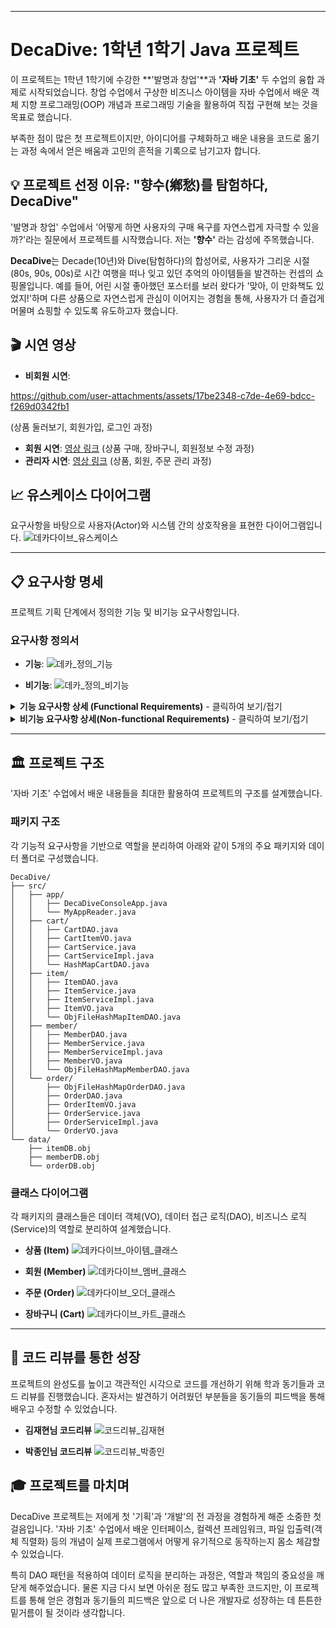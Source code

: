 -----

# DecaDive: 1학년 1학기 Java 프로젝트

이 프로젝트는 1학년 1학기에 수강한 \*\*'발명과 창업'\*\*과 **'자바 기초'** 두 수업의 융합 과제로 시작되었습니다. 창업 수업에서 구상한 비즈니스 아이템을 자바 수업에서 배운 객체 지향 프로그래밍(OOP) 개념과 프로그래밍 기술을 활용하여 직접 구현해 보는 것을 목표로 했습니다.

부족한 점이 많은 첫 프로젝트이지만, 아이디어를 구체화하고 배운 내용을 코드로 옮기는 과정 속에서 얻은 배움과 고민의 흔적을 기록으로 남기고자 합니다.

## 💡 프로젝트 선정 이유: "향수(鄕愁)를 탐험하다, DecaDive"

'발명과 창업' 수업에서 '어떻게 하면 사용자의 구매 욕구를 자연스럽게 자극할 수 있을까?'라는 질문에서 프로젝트를 시작했습니다. 저는 **'향수'** 라는 감성에 주목했습니다.

**DecaDive**는 Decade(10년)와 Dive(탐험하다)의 합성어로, 사용자가 그리운 시절(80s, 90s, 00s)로 시간 여행을 떠나 잊고 있던 추억의 아이템들을 발견하는 컨셉의 쇼핑몰입니다. 예를 들어, 어린 시절 좋아했던 포스터를 보러 왔다가 '맞아, 이 만화책도 있었지\!'하며 다른 상품으로 자연스럽게 관심이 이어지는 경험을 통해, 사용자가 더 즐겁게 머물며 쇼핑할 수 있도록 유도하고자 했습니다.

## 🎬 시연 영상

  * **비회원 시연**:

https://github.com/user-attachments/assets/17be2348-c7de-4e69-bdcc-f269d0342fb1

 (상품 둘러보기, 회원가입, 로그인 과정)
  * **회원 시연**: [영상 링크](https://youtu.be/Bwb5YnfAoQQ) (상품 구매, 장바구니, 회원정보 수정 과정)
  * **관리자 시연**: [영상 링크](https://youtu.be/mCZHnqYGMlI) (상품, 회원, 주문 관리 과정)



## 📈 유스케이스 다이어그램

요구사항을 바탕으로 사용자(Actor)와 시스템 간의 상호작용을 표현한 다이어그램입니다.
![데카다이브_유스케이스](https://github.com/user-attachments/assets/ea8e957f-8708-4a93-8f27-c14a487eeb15)


-----

## 📋 요구사항 명세

프로젝트 기획 단계에서 정의한 기능 및 비기능 요구사항입니다.

### **요구사항 정의서**

  * **기능**:
    ![데카_정의_기능](https://github.com/user-attachments/assets/ae715af1-f4ea-465e-bcb3-30522d5333aa)

  * **비기능**:
    ![데카_정의_비기능](https://github.com/user-attachments/assets/c136229e-918a-439e-afb9-d9f4a9dcbbe4)



<details>
<summary><b>기능 요구사항 상세 (Functional Requirements)</b> - 클릭하여 보기/접기</summary>

#### **상세 기능 명세**

  * **상품(Item)**:
    ![데카_명세_기능_상품](https://github.com/user-attachments/assets/48f60c74-92bd-479b-9796-3b4fe7c9524d)

  * **사용자(User)**:
    ![데카_명세_기능_사용자](https://github.com/user-attachments/assets/95fa239b-6202-4a24-b17d-dba1737b5276)

  * **주문(Order)**:
    ![데카_명세_기능_주문](https://github.com/user-attachments/assets/8aef3f04-ad81-40f9-a0a8-1561879d9c7d)

  * **장바구니(Cart)**:
    ![데카_명세_기능_장바구니](https://github.com/user-attachments/assets/df16230a-06a3-4088-8341-65b069e306d0)


</details>

<details>
<summary><b>비기능 요구사항 상세(Non-functional Requirements)</b> - 클릭하여 보기/접기</summary>


#### **상세 비기능 명세**

  * **데이터 관리**:
    ![데카_명세_비기능_데이터](https://github.com/user-attachments/assets/edbfdb08-16a8-4a71-b610-90062cc63560)

  * **시스템 환경**:
    ![데카_명세_비기능_시스템 환경](https://github.com/user-attachments/assets/a941decd-992d-405b-9b75-a1f07147056e)


</details>

----

## 🏛️ 프로젝트 구조

'자바 기초' 수업에서 배운 내용들을 최대한 활용하여 프로젝트의 구조를 설계했습니다.

### 패키지 구조

각 기능적 요구사항을 기반으로 역할을 분리하여 아래와 같이 5개의 주요 패키지와 데이터 폴더로 구성했습니다.

```
DecaDive/
├── src/
│   ├── app/
│   │   ├── DecaDiveConsoleApp.java
│   │   └── MyAppReader.java
│   ├── cart/
│   │   ├── CartDAO.java
│   │   ├── CartItemVO.java
│   │   ├── CartService.java
│   │   ├── CartServiceImpl.java
│   │   └── HashMapCartDAO.java
│   ├── item/
│   │   ├── ItemDAO.java
│   │   ├── ItemService.java
│   │   ├── ItemServiceImpl.java
│   │   ├── ItemVO.java
│   │   └── ObjFileHashMapItemDAO.java
│   ├── member/
│   │   ├── MemberDAO.java
│   │   ├── MemberService.java
│   │   ├── MemberServiceImpl.java
│   │   ├── MemberVO.java
│   │   └── ObjFileHashMapMemberDAO.java
│   └── order/
│       ├── ObjFileHashMapOrderDAO.java
│       ├── OrderDAO.java
│       ├── OrderItemVO.java
│       ├── OrderService.java
│       ├── OrderServiceImpl.java
│       └── OrderVO.java
└── data/
    ├── itemDB.obj
    ├── memberDB.obj
    └── orderDB.obj
```

### 클래스 다이어그램

각 패키지의 클래스들은 데이터 객체(VO), 데이터 접근 로직(DAO), 비즈니스 로직(Service)의 역할로 분리하여 설계했습니다.

  * **상품 (Item)**
    ![데카다이브_아이템_클래스](https://github.com/user-attachments/assets/f5f528bf-644f-4d4d-9da9-871661dbd07e)

  * **회원 (Member)**
    ![데카다이브_멤버_클래스](https://github.com/user-attachments/assets/d692b2b9-8796-47d9-ba3a-0a20a9178de1)

  * **주문 (Order)**
    ![데카다이브_오더_클래스](https://github.com/user-attachments/assets/690598d4-b645-44c6-8c27-25bd30845999)

  * **장바구니 (Cart)**
    ![데카다이브_카트_클래스](https://github.com/user-attachments/assets/1dda2e18-2e0f-4595-a8c5-1a23c834ca1a)


-----

## 📝 코드 리뷰를 통한 성장

프로젝트의 완성도를 높이고 객관적인 시각으로 코드를 개선하기 위해 학과 동기들과 코드 리뷰를 진행했습니다. 혼자서는 발견하기 어려웠던 부분들을 동기들의 피드백을 통해 배우고 수정할 수 있었습니다.

  * **김재현님 코드리뷰**
    ![코드리뷰_김재현](https://github.com/user-attachments/assets/85819533-f491-426c-b51e-04d8bb27b834)

  * **박종인님 코드리뷰**
     ![코드리뷰_박종인](https://github.com/user-attachments/assets/eabb9724-27e6-4b57-b66a-8b39766c3513)


## 🎓 프로젝트를 마치며

DecaDive 프로젝트는 저에게 첫 '기획'과 '개발'의 전 과정을 경험하게 해준 소중한 첫걸음입니다. '자바 기초' 수업에서 배운 인터페이스, 컬렉션 프레임워크, 파일 입출력(객체 직렬화) 등의 개념이 실제 프로그램에서 어떻게 유기적으로 동작하는지 몸소 체감할 수 있었습니다.

특히 DAO 패턴을 적용하여 데이터 로직을 분리하는 과정은, 역할과 책임의 중요성을 깨닫게 해주었습니다. 물론 지금 다시 보면 아쉬운 점도 많고 부족한 코드지만, 이 프로젝트를 통해 얻은 경험과 동기들의 피드백은 앞으로 더 나은 개발자로 성장하는 데 튼튼한 밑거름이 될 것이라 생각합니다.
